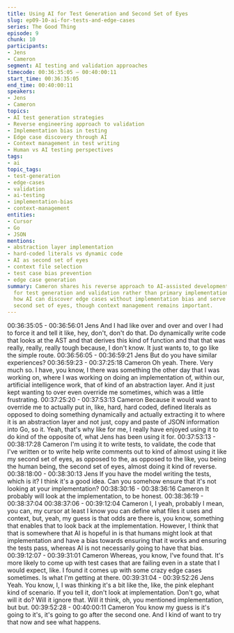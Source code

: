 ```yaml
---
title: Using AI for Test Generation and Second Set of Eyes
slug: ep09-10-ai-for-tests-and-edge-cases
series: The Good Thing
episode: 9
chunk: 10
participants:
- Jens
- Cameron
segment: AI testing and validation approaches
timecode: 00:36:35:05 – 00:40:00:11
start_time: 00:36:35:05
end_time: 00:40:00:11
speakers:
- Jens
- Cameron
topics:
- AI test generation strategies
- Reverse engineering approach to validation
- Implementation bias in testing
- Edge case discovery through AI
- Context management in test writing
- Human vs AI testing perspectives
tags:
- ai
topic_tags:
- test-generation
- edge-cases
- validation
- ai-testing
- implementation-bias
- context-management
entities:
- Cursor
- Go
- JSON
mentions:
- abstraction layer implementation
- hard-coded literals vs dynamic code
- AI as second set of eyes
- context file selection
- test case bias prevention
- edge case generation
summary: Cameron shares his reverse approach to AI-assisted development, using AI
  for test generation and validation rather than primary implementation. They discuss
  how AI can discover edge cases without implementation bias and serve as an unbiased
  second set of eyes, though context management remains important.
---
```


00:36:35:05 - 00:36:56:01
Jens
And I had like over and over and over I had to force it and tell it like, hey, don't, don't do that. Do
dynamically write code that looks at the AST and that derives this kind of function and that that
was really, really, really tough because, I don't know. It just wants to, to go like the simple route.
00:36:56:05 - 00:36:59:21
Jens
But do you have similar experiences?
00:36:59:23 - 00:37:25:18
Cameron
Oh yeah. There. Very much so. I have, you know, I there was something the other day that I
was working on, where I was working on doing an implementation of, within our, artificial
intelligence work, that of kind of an abstraction layer. And it just kept wanting to over even
override me sometimes, which was a little frustrating.
00:37:25:20 - 00:37:53:13
Cameron
Because it would want to override me to actually put in, like, hard, hard coded, defined literals
as opposed to doing something dynamically and actually extracting it to where it is an
abstraction layer and not just, copy and paste of JSON information into Go, so it. Yeah, that's
why like for me, I really have enjoyed using it to do kind of the opposite of, what Jens has been
using it for.
00:37:53:13 - 00:38:17:28
Cameron
I'm using it to write tests, to validate, the code that I've written or to write help write comments
out to kind of almost using it like my second set of eyes, as opposed to the, as opposed to the
like, you being the human being, the second set of eyes, almost doing it kind of reverse.
00:38:18:00 - 00:38:30:13
Jens
If you have the model writing the tests, which is it? I think it's a good idea. Can you somehow
ensure that it's not looking at your implementation?
00:38:30:16 - 00:38:36:16
Cameron
It probably will look at the implementation, to be honest.
00:38:36:19 - 00:38:37:04
00:38:37:06 - 00:39:12:04
Cameron
I, I yeah, probably I mean, you can, my cursor at least I know you can define what files it uses
and context, but, yeah, my guess is that odds are there is, you know, something that enables
that to look back at the implementation. However, I think that that is somewhere that AI is
hopeful in is that humans might look at that implementation and have a bias towards ensuring
that it works and ensuring the tests pass, whereas AI is not necessarily going to have that bias.
00:39:12:07 - 00:39:31:01
Cameron
Whereas, you know, I've found that. It's more likely to come up with test cases that are failing
even in a state that I would expect, like. I found it comes up with some crazy edge cases
sometimes. Is what I'm getting at there.
00:39:31:04 - 00:39:52:26
Jens
Yeah. You know, I, I was thinking it's a bit like the, like, the pink elephant kind of scenario. If you
tell it, don't look at implementation. Don't go, what will it do? Will it ignore that. Will it think, oh,
you mentioned implementation, but but.
00:39:52:28 - 00:40:00:11
Cameron
You know my guess is it's going to it's, it's going to go after the second one. And I kind of want
to try that now and see what happens.